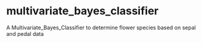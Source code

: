 # multivariate_bayes_classifier
A Multivariate_Bayes_Classifier to determine flower species based on sepal and pedal data
